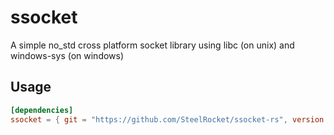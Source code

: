 # ssocket
A simple no_std cross platform socket library using libc (on unix) and windows-sys (on windows)

## Usage
```toml
[dependencies]
ssocket = { git = "https://github.com/SteelRocket/ssocket-rs", version = "0.1"}
```